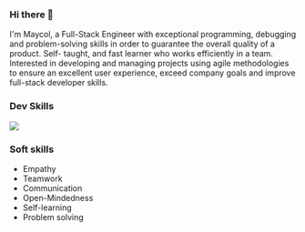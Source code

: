 ### Hi there 👋

   I'm Maycol, a Full-Stack Engineer with exceptional programming, debugging and problem-solving skills
   in order to guarantee the overall quality of a product. Self-  taught, and fast learner who works efficiently in a team.
   Interested in developing and managing projects using agile methodologies to ensure an excellent user experience,
   exceed company goals and improve full-stack developer skills.


### Dev Skills

<p>
  <a href="https://skillicons.dev">
    <img src="https://skillicons.dev/icons?i=nodejs,express,nest,ruby,rails,python,django,java,spring,regex,mysql,postgresql,mongodb,firebase,redis,aws,gcp,docker,git,github,javascript,typescript,react,next,html,css,sass,bootstrap,figma,androidstudio" />
  </a>
</p>


### Soft skills
   - Empathy
   - Teamwork
   - Communication
   - Open-Mindedness
   - Self-learning
   - Problem solving
